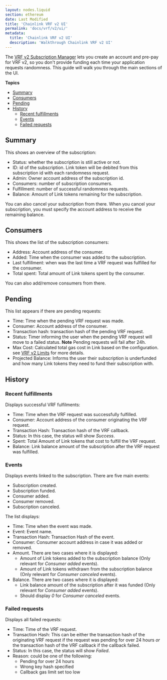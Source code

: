```yaml
---
layout: nodes.liquid
section: ethereum
date: Last Modified
title: 'Chainlink VRF v2 UI'
permalink: 'docs/vrf/v2/ui/'
metadata:
  title: 'Chainlink VRF v2 UI'
  description: 'Walkthrough Chainlink VRF v2 UI'
---
```


The [VRF v2 Subscription Manager](https://vrf.chain.link) lets you create an account and pre-pay for VRF v2, so you don't provide funding each time your application requests randomness.
This guide will walk you through the main sections of the UI.

**Topics**

- [Summary](#summary)
- [Consumers](#consumers)
- [Pending](#pending)
- [History](#history)
  - [Recent fulfillments](#recent-fulfillments)
  - [Events](#events)
  - [Failed requests](#failed-requests)

## Summary

<add-image>

This shows an overview of the subscription:

- Status: whether the subscription is still active or not.
- ID: id of the subscription. Link token will be debited from this subscription id with each randomness request.
- Admin: Owner account address of the subscription id.
- Consumers: number of subscription consumers.
- Fulfillment: number of successful randomness requests.
- Balance: Amount of Link tokens remaining for the subscription.

You can also cancel your subscription from there. When you cancel your subscription, you must specify the account address to receive the remaining balance.

## Consumers

<add-image>

This shows the list of the subscription consumers:

- Address: Account address of the consumer.
- Added: Time when the consumer was added to the subscription.
- Last fulfillment: when was the last time a VRF request was fulfilled for the consumer.
- Total spent: Total amount of Link tokens spent by the consumer.

You can also add/remove consumers from there.

## Pending

<add-image>

This list appears if there are pending requests:

- Time: Time when the pending VRF request was made.
- Consumer: Account address of the consumer.
- Transaction hash: transaction hash of the pending VRF request.
- Status: Timer informing the user when the pending VRF request will move to a failed status. **Note** Pending requests will fail after 24h.
- Max Cost: Calculated total gas cost in Link based on the configuration. see [VRF v2 Limits](/docs/vrf/v2/introduction/#limits) for more details.
- Projected Balance: Informs the user their subscription is underfunded and how many Link tokens they need to fund their subscription with.

## History

### Recent fulfillments

<add-image>

Displays successful VRF fulfilments:

- Time: Time when the VRF request was successfully fulfilled.
- Consumer: Account address of the consumer originating the VRF request.
- Transaction Hash: Transaction hash of the VRF callback.
- Status: In this case, the status will show _Success_.
- Spent: Total Amount of Link tokens that cost to fulfill the VRF request.
- Balance: Link balance amount of the subscription after the VRF request was fulfilled.

### Events

<add-image>

Displays events linked to the subscription. There are five main events:

- Subscription created.
- Subscription funded.
- Consumer added.
- Consumer removed.
- Subscription canceled.

The list displays:

- Time: Time when the event was made.
- Event: Event name.
- Transaction Hash: Transaction Hash of the event.
- Consumer: Consumer account address in case it was added or removed.
- Amount. There are two cases where it is displayed:
  - Amount of Link tokens added to the subscription balance (Only relevant for _Consumer added_ events).
  - Amount of Link tokens withdrawn from the subscription balance (Only relevant for _Consumer canceled_ events).
- Balance. There are two cases where it is displayed:
  - Link balance amount of the subscription after it was funded (Only relevant for _Consumer added_ events).
  - Should display _0_ for _Consumer canceled_ events.

### Failed requests

<add-image>

Displays all failed requests:

- Time: Time of the VRF request.
- Transaction Hash: This can be either the transaction hash of the originating VRF request if the request was pending for over 24 hours _or_ the transaction hash of the VRF callback if the callback failed.
- Status: In this case, the status will show _Failed_.
- Reason: could be one of the following:
  - Pending for over 24 hours
  - Wrong key hash specified
  - Callback gas limit set too low
